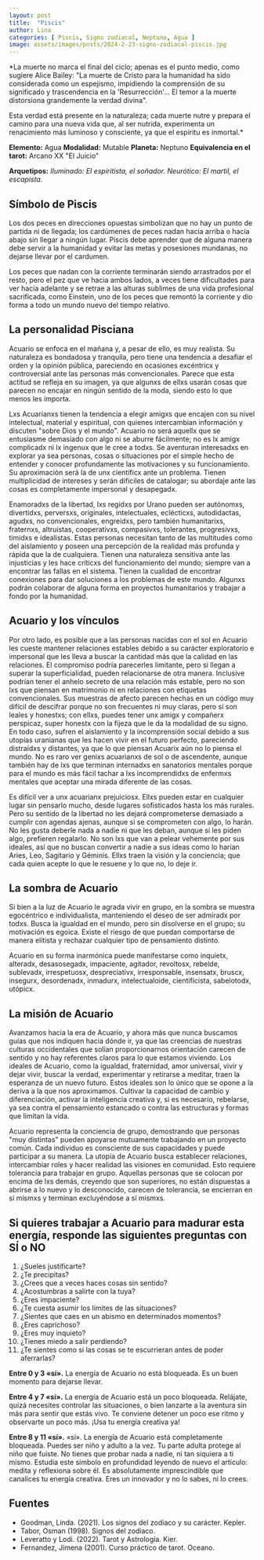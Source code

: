 ```yaml
---
layout: post
title:  "Piscis"
author: Lina
categories: [ Piscis, Signo zodiacal, Neptuno, Agua ]
image: assets/images/posts/2024-2-23-signo-zodiacal-piscis.jpg
---
```


*La muerte no marca el final del ciclo; apenas es el punto medio, como sugiere Alice Bailey: "La muerte de Cristo para la humanidad ha sido considerada como un espejismo, impidiendo la comprensión de su significado y trascendencia en la 'Resurrección'... El temor a la muerte distorsiona grandemente la verdad divina".

Esta verdad está presente en la naturaleza; cada muerte nutre y prepara el camino para una nueva vida que, al ser nutrida, experimenta un renacimiento más luminoso y consciente, ya que el espíritu es inmortal.*


**Elemento:** Agua
**Modalidad:** Mutable
**Planeta:** Neptuno
**Equivalencia en el tarot:** Arcano XX "El Juicio"

**Arquetipos:**
*Iluminado: El espiritista, el soñador.*
*Neurótico: El martil, el escapista.*

## Símbolo de Piscis
Los dos peces en direcciones opuestas simbolizan que no hay un punto de partida ni de llegada; los cardúmenes de peces nadan hacia arriba o hacia abajo sin llegar a ningún lugar. Piscis debe aprender que de alguna manera debe servir a la humanidad y evitar las metas y posesiones mundanas, no dejarse llevar por el cardumen.

Los peces que nadan con la corriente terminarán siendo arrastrados por el resto, pero el pez que ve hacia ambos lados, a veces tiene dificultades para ver hacia adelante y se retrae a las alturas sublimes de una vida profesional sacrificada, como Einstein, uno de los peces que remontó la corriente y dio forma a todo un mundo nuevo del tiempo relativo.

## La personalidad Pisciana

Acuario se enfoca en el mañana y, a pesar de ello, es muy realista. Su naturaleza es bondadosa y tranquila, pero tiene una tendencia a desafiar el orden y la opinión pública, pareciendo en ocasiones excéntricx y controversial ante las personas más convencionales. Parece que esta actitud se refleja en su imagen, ya que algunxs de ellxs usarán cosas que parecen no encajar en ningún sentido de la moda, siendo esto lo que menos les importa.

Lxs Acuarianxs tienen la tendencia a elegir amigxs que encajen con su nivel intelectual, material y espiritual, con quienes intercambian información y discuten "sobre Dios y el mundo". Acuario no será aquellx que se entusiasme demasiado con algo ni se aburre fácilmente; no es lx amigx complicadx ni lx ingenux que le cree a todxs. Se aventuran interesadxs en explorar ya sea personas, cosas o situaciones por el simple hecho de entender y conocer profundamente las motivaciones y su funcionamiento. Su aproximación será la de unx científicx ante un problema. Tienen multiplicidad de intereses y serán difíciles de catalogar; su abordaje ante las cosas es completamente impersonal y desapegadx.

Enamoradxs de la libertad, lxs regidxs por Urano pueden ser autónomxs, divertidxs, perversxs, originales, intelectuales, eclécticxs, autodidactas, agudxs, no convencionales, engreídxs, pero también humanitarixs, fraternxs, altruistas, cooperativxs, compasivxs, tolerantes, progresivxs, tímidxs e idealistas. Estas personas necesitan tanto de las multitudes como del aislamiento y poseen una percepción de la realidad más profunda y rápida que la de cualquiera. Tienen una naturaleza sensitiva ante las injusticias y les hace críticxs del funcionamiento del mundo; siempre van a encontrar las fallas en el sistema. Tienen la cualidad de encontrar conexiones para dar soluciones a los problemas de este mundo. Algunxs podrán colaborar de alguna forma en proyectos humanitarios y trabajar a fondo por la humanidad.

## Acuario y los vínculos

Por otro lado, es posible que a las personas nacidas con el sol en Acuario les cueste mantener relaciones estables debido a su carácter exploratorio e impersonal que les lleva a buscar la cantidad más que la calidad en las relaciones. El compromiso podría parecerles limitante, pero si llegan a superar la superficialidad, pueden relacionarse de otra manera. Inclusive podrían tener el anhelo secreto de una relación más estable, pero no son lxs que piensan en matrimonio ni en relaciones con etiquetas convencionales. Sus muestras de afecto parecen hechas en un código muy difícil de descifrar porque no son frecuentes ni muy claras, pero sí son leales y honestxs; con ellxs, puedes tener unx amigx y compañerx perspicaz, super honestx con la fijeza que le da la modalidad de su signo. En todo caso, sufren el aislamiento y la incomprensión social debido a sus utopías uranianas que les hacen vivir en el futuro perfecto, pareciendo distraídxs y distantes, ya que lo que piensan Acuarix aún no lo piensa el mundo. No es raro ver genixs acuarianxs de sol o de ascendente, aunque también hay de lxs que terminan internadxs en sanatorios mentales porque para el mundo es más fácil tachar a lxs incomprendidxs de enfermxs mentales que aceptar una mirada diferente de las cosas.

Es difícil ver a unx acuarianx prejuiciosx. Ellxs pueden estar en cualquier lugar sin pensarlo mucho, desde lugares sofisticados hasta los más rurales. Pero su sentido de la libertad no les dejará comprometerse demasiado a cumplir con agendas ajenas, aunque si se comprometen con algo, lo harán. No les gusta deberle nada a nadie ni que les deban, aunque si les piden algo, prefieren regalarlo. No son lxs que van a pelear vehemente por sus ideales, así que no buscan convertir a nadie a sus ideas como lo harían Aries, Leo, Sagitario y Géminis. Ellxs traen la visión y la conciencia; que cada quien acepte lo que le resuene y lo que no, lo deje ir.

## La sombra de Acuario

Si bien a la luz de Acuario le agrada vivir en grupo, en la sombra se muestra egocéntrico e individualista, manteniendo el deseo de ser admiradx por todxs. Busca la igualdad en el mundo, pero sin disolverse en el grupo; su motivación es egoica. Existe el riesgo de que puedan comportarse de manera elitista y rechazar cualquier tipo de pensamiento distinto.

Acuario en su forma inarmónica puede manifestarse como inquietx, alteradx, desasosegadx, impaciente, agitador, revoltosx, rebelde, sublevadx, irrespetuosx, despreciativx, irresponsable, insensatx, bruscx, insegurx, desordenadx, inmadurx, intelectualoide, cientificista, sabelotodx, utópicx.

## La misión de Acuario

Avanzamos hacia la era de Acuario, y ahora más que nunca buscamos guías que nos indiquen hacia dónde ir, ya que las creencias de nuestras culturas occidentales que solían proporcionarnos orientación carecen de sentido y no hay referentes claros para lo que estamos viviendo. Los ideales de Acuario, como la igualdad, fraternidad, amor universal, vivir y dejar vivir, buscar la verdad, experimentar y retirarse a meditar, traen la esperanza de un nuevo futuro. Estos ideales son lo único que se opone a la deriva a la que nos aproximamos. Cultivar la capacidad de cambio y diferenciación, activar la inteligencia creativa y, si es necesario, rebelarse, ya sea contra el pensamiento estancado o contra las estructuras y formas que limitan la vida.

Acuario representa la conciencia de grupo, demostrando que personas "muy distintas" pueden apoyarse mutuamente trabajando en un proyecto común. Cada individuo es consciente de sus capacidades y puede participar a su manera. La utopía de Acuario busca establecer relaciones, intercambiar roles y hacer realidad las visiones en comunidad. Esto requiere tolerancia para trabajar en grupo. Aquellas personas que se colocan por encima de lxs demás, creyendo que son superiores, no están dispuestas a abrirse a lo nuevo y lo desconocido, carecen de tolerancia, se encierran en sí mismxs y terminan excluyéndose a sí mismxs.

## Si quieres trabajar a Acuario para madurar esta energía, responde las siguientes preguntas con SÍ o NO

1. ¿Sueles justificarte?
2. ¿Te precipitas?
3. ¿Crees que a veces haces cosas sin sentido?
4. ¿Acostumbras a salirte con la tuya?
5. ¿Eres impaciente?
6. ¿Te cuesta asumir los límites de las situaciones?
7. ¿Sientes que caes en un abismo en determinados momentos?
8. ¿Eres caprichoso?
9. ¿Eres muy inquieto?
10. ¿Tienes miedo a salir perdiendo?
11. ¿Te sientes como si las cosas se te escurrieran antes de poder aferrarlas?

**Entre 0 y 3 «sí».** La energía de Acuario no está bloqueada. Es un buen momento para dejarse llevar.

**Entre 4 y 7 «sí».** La energía de Acuario está un poco bloqueada. Relájate, quizá necesites controlar las situaciones, o bien lanzarte a la aventura sin más para sentir que estás vivo. Te conviene detener un poco ese ritmo y observarte un poco más. ¡Usa tu energía creativa ya!

**Entre 8 y 11 «sí».** «sí». La energía de Acuario está completamente bloqueada. Puedes ser niño y adulto a la vez. Tu parte adulta protege al niño que fuiste. No tienes que probar nada a nadie, ni tan siquiera a ti mismo. Estudia este simbolo en profundidad leyendo de nuevo el artículo: medita y reflexiona sobre él. Es absolutamente imprescindible que canalices tu energía creativa. Eres un innovador y no lo sabes, ni lo crees.


## Fuentes

* Goodman, Linda. (2021). Los signos del zodiaco y su carácter. Kepler.
* Tabor, Osman (1998). Signos del zodiaco.
* Leveratto y Lodi. (2022). Tarot y Astrología. Kier.
* Fernandez, Jimena (2001). Curso práctico de tarot. Oceano.
